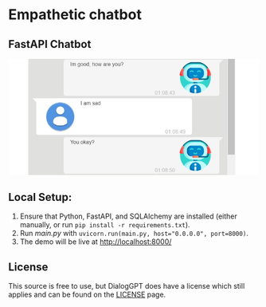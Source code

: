 # Empathetic chatbot 


## FastAPI Chatbot
![Here is the screenshot of the empathetic chatbot](/src/epmchatbot.JPG?raw=true "empathetic chatbot")


## Local Setup:
 1. Ensure that Python, FastAPI, and SQLAlchemy  are installed (either manually, or run `pip install -r requirements.txt`).
 2. Run *main.py* with `uvicorn.run(main.py, host="0.0.0.0", port=8000)`.
 3. The demo will be live at [http://localhost:8000/](http://localhost:8000/)


## License
This source is free to use, but DialogGPT does have a license which still applies and can be found on the 
[LICENSE](https://github.com/microsoft/DialoGPT/blob/master/LICENSE) page.
